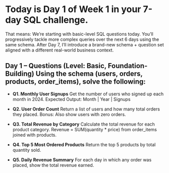 
# Today is Day 1 of Week 1 in your 7-day SQL challenge.

That means: We’re starting with basic-level SQL questions today.
You’ll progressively tackle more complex queries over the next 6 days using the same schema.
After Day 7, I’ll introduce a brand-new schema + question set aligned with a different real-world business context.

## Day 1 – Questions (Level: Basic, Foundation-Building) Using the schema (users, orders, products, order_items), solve the following:

- **Q1. Monthly User Signups**
Get the number of users who signed up each month in 2024.
Expected Output: Month | Year | Signups

- **Q2. User Order Count**
Return a list of users and how many total orders they placed.
Bonus: Also show users with zero orders.

- **Q3. Total Revenue by Category**
Calculate the total revenue for each product category.
Revenue = SUM(quantity * price) from order_items joined with products.

- **Q4. Top 5 Most Ordered Products**
Return the top 5 products by total quantity sold.

- **Q5. Daily Revenue Summary**
For each day in which any order was placed, show the total revenue earned.


